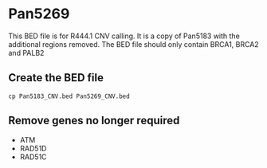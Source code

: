 # Pan5269
This BED file is for R444.1 CNV calling. It is a copy of Pan5183 with the additional regions removed. The BED file should only contain BRCA1, BRCA2 and PALB2

## Create the BED file
`cp Pan5183_CNV.bed Pan5269_CNV.bed`

## Remove genes no longer required
- ATM
- RAD51D
- RAD51C